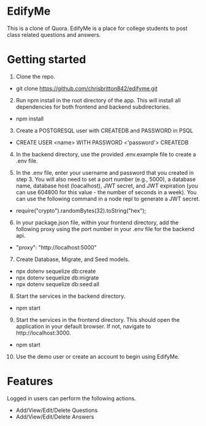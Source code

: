 # EdifyMe
This is a clone of Quora. EdifyMe is a place for college students to post class related questions and answers.

# Getting started
1. Clone the repo.
* git clone https://github.com/chrisbritton842/edifyme.git

2. Run npm install in the root directory of the app. This will install all dependencies for both frontend and backend subdirectories.
* npm install

3. Create a POSTGRESQL user with CREATEDB and PASSWORD in PSQL
* CREATE USER \<name> WITH PASSWORD <'password'> CREATEDB
  
4. In the backend directory, use the provided .env.example file to create a .env file.
  
5. In the .env file, enter your username and password that you created in step 3. You will also need to set a port number (e.g., 5000), a database name, database host (loacalhost), JWT secret, and JWT expiration (you can use 604800 for this value - the number of seconds in a week). You can use the following command in a node repl to generate a JWT secret.
  * require("crypto").randomBytes(32).toString("hex");
  
6. In your package.json file, within your frontend directory, add the following proxy using the port number in your .env file for the backend api.
  * "proxy": "http://localhost:5000"
  
7. Create Database, Migrate, and Seed models.
  * npx dotenv sequelize db:create
  * npx dotenv sequelize db:migrate
  * npx dotenv sequelize db:seed:all
  
8. Start the services in the backend directory.
  * npm start
  
9. Start the services in the frontend directory. This should open the application in your default browser. If not, navigate to http://localhost:3000.
  * npm start

10. Use the demo user or create an account to begin using EdifyMe.
  
# Features
  Logged in users can perform the following actions.
  
  * Add/View/Edit/Delete Questions
  * Add/View/Edit/Delete Answers

